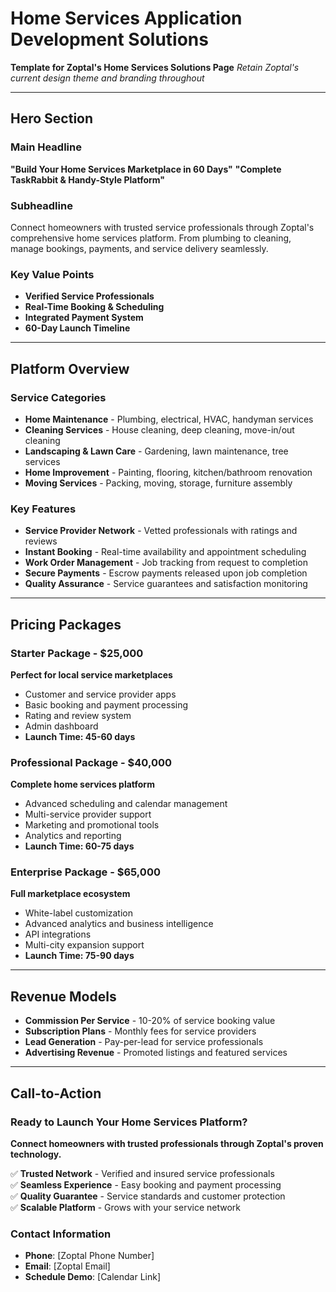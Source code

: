 # Home Services Application Development Solutions

**Template for Zoptal's Home Services Solutions Page**
*Retain Zoptal's current design theme and branding throughout*

---

## Hero Section

### Main Headline
**"Build Your Home Services Marketplace in 60 Days"**
**"Complete TaskRabbit & Handy-Style Platform"**

### Subheadline
Connect homeowners with trusted service professionals through Zoptal's comprehensive home services platform. From plumbing to cleaning, manage bookings, payments, and service delivery seamlessly.

### Key Value Points
- **Verified Service Professionals**
- **Real-Time Booking & Scheduling**
- **Integrated Payment System**
- **60-Day Launch Timeline**

---

## Platform Overview

### Service Categories
- **Home Maintenance** - Plumbing, electrical, HVAC, handyman services
- **Cleaning Services** - House cleaning, deep cleaning, move-in/out cleaning
- **Landscaping & Lawn Care** - Gardening, lawn maintenance, tree services
- **Home Improvement** - Painting, flooring, kitchen/bathroom renovation
- **Moving Services** - Packing, moving, storage, furniture assembly

### Key Features
- **Service Provider Network** - Vetted professionals with ratings and reviews
- **Instant Booking** - Real-time availability and appointment scheduling
- **Work Order Management** - Job tracking from request to completion
- **Secure Payments** - Escrow payments released upon job completion
- **Quality Assurance** - Service guarantees and satisfaction monitoring

---

## Pricing Packages

### Starter Package - $25,000
**Perfect for local service marketplaces**
- Customer and service provider apps
- Basic booking and payment processing
- Rating and review system
- Admin dashboard
- **Launch Time: 45-60 days**

### Professional Package - $40,000
**Complete home services platform**
- Advanced scheduling and calendar management
- Multi-service provider support
- Marketing and promotional tools
- Analytics and reporting
- **Launch Time: 60-75 days**

### Enterprise Package - $65,000
**Full marketplace ecosystem**
- White-label customization
- Advanced analytics and business intelligence
- API integrations
- Multi-city expansion support
- **Launch Time: 75-90 days**

---

## Revenue Models
- **Commission Per Service** - 10-20% of service booking value
- **Subscription Plans** - Monthly fees for service providers
- **Lead Generation** - Pay-per-lead for service professionals
- **Advertising Revenue** - Promoted listings and featured services

---

## Call-to-Action

### Ready to Launch Your Home Services Platform?

**Connect homeowners with trusted professionals through Zoptal's proven technology.**

✅ **Trusted Network** - Verified and insured service professionals  
✅ **Seamless Experience** - Easy booking and payment processing  
✅ **Quality Guarantee** - Service standards and customer protection  
✅ **Scalable Platform** - Grows with your service network  

### Contact Information
- **Phone**: [Zoptal Phone Number]
- **Email**: [Zoptal Email]
- **Schedule Demo**: [Calendar Link]